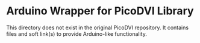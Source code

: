 Arduino Wrapper for PicoDVI Library
===================================

This directory does not exist in the original PicoDVI repository.
It contains files and soft link(s) to provide Arduino-like functionality.
